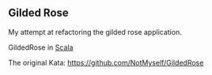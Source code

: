 ## Gilded Rose

My attempt at refactoring the gilded rose application.

GildedRose in [Scala](gildedrose_scala/)

The original Kata: https://github.com/NotMyself/GildedRose
